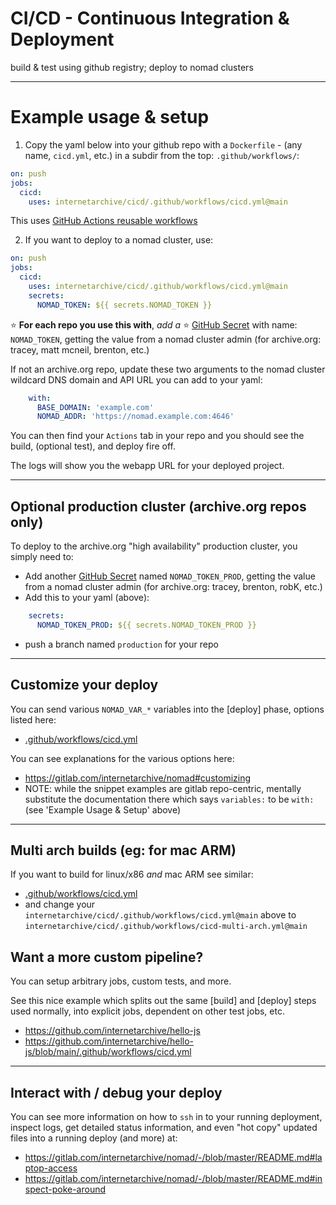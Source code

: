 # CI/CD - Continuous Integration & Deployment

build &amp; test using github registry; deploy to nomad clusters

---

# Example usage & setup
1. Copy the yaml below into your github repo with a `Dockerfile` - (any name, `cicd.yml`, etc.) in a subdir from the top: `.github/workflows/`:

```yaml
on: push
jobs:
  cicd:
    uses: internetarchive/cicd/.github/workflows/cicd.yml@main
```
This uses
[GitHub Actions reusable workflows](https://docs.github.com/en/actions/using-workflows/reusing-workflows)


2. If you want to deploy to a nomad cluster, use:
```yml
on: push
jobs:
  cicd:
    uses: internetarchive/cicd/.github/workflows/cicd.yml@main
    secrets:
      NOMAD_TOKEN: ${{ secrets.NOMAD_TOKEN }}
```

⭐ **For each repo you use this with**, _add a_ ⭐
[GitHub Secret](https://docs.github.com/en/actions/security-guides/encrypted-secrets)
with name: `NOMAD_TOKEN`, getting the value from a nomad cluster admin (for archive.org: tracey, matt mcneil, brenton, etc.)

If not an archive.org repo, update these two arguments to the nomad cluster wildcard DNS domain and API URL you can add to your yaml:
```yaml
    with:
      BASE_DOMAIN: 'example.com'
      NOMAD_ADDR: 'https://nomad.example.com:4646'
```

You can then find your `Actions` tab in your repo and you should see the build, (optional test), and deploy fire off.

The logs will show you the webapp URL for your deployed project.

---

## Optional production cluster (archive.org repos only)
To deploy to the archive.org "high availability" production cluster, you simply need to:
- Add another
[GitHub Secret](https://docs.github.com/en/actions/security-guides/encrypted-secrets)
named `NOMAD_TOKEN_PROD`,
getting the value from a nomad cluster admin (for archive.org: tracey, brenton, robK, etc.)
- Add this to your yaml (above):
```yaml
    secrets:
      NOMAD_TOKEN_PROD: ${{ secrets.NOMAD_TOKEN_PROD }}
```
- push a branch named `production` for your repo

---

## Customize your deploy
You can send various `NOMAD_VAR_*` variables into the [deploy] phase, options listed here:
- [.github/workflows/cicd.yml](.github/workflows/cicd.yml)

You can see explanations for the various options here:
- https://gitlab.com/internetarchive/nomad#customizing
- NOTE: while the snippet examples are gitlab repo-centric, mentally substitute
the documentation there which says `variables:` to be `with:` (see 'Example Usage & Setup' above)

---

## Multi arch builds (eg: for mac ARM)
If you want to build for linux/x86 _and_ mac ARM see similar:
- [.github/workflows/cicd.yml](.github/workflows/cicd-multi-arch.yml)
- and change your `internetarchive/cicd/.github/workflows/cicd.yml@main` above to `internetarchive/cicd/.github/workflows/cicd-multi-arch.yml@main`


## Want a more custom pipeline?
You can setup arbitrary jobs, custom tests, and more.

See this nice example which splits out the same [build] and [deploy] steps used normally, into explicit jobs, dependent on other test jobs, etc.

- https://github.com/internetarchive/hello-js
- https://github.com/internetarchive/hello-js/blob/main/.github/workflows/cicd.yml

---

## Interact with / debug your deploy
You can see more information on how to `ssh` in to your running deployment, inspect logs, get detailed status information, and even "hot copy" updated files into a running deploy (and more) at:
- https://gitlab.com/internetarchive/nomad/-/blob/master/README.md#laptop-access
- https://gitlab.com/internetarchive/nomad/-/blob/master/README.md#inspect-poke-around
